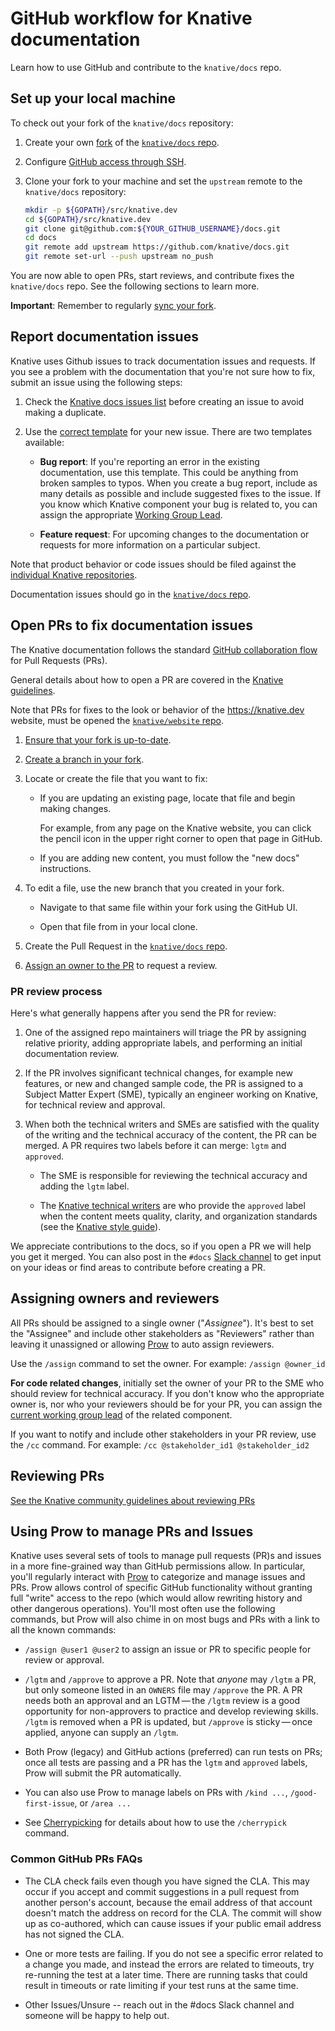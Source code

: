 # GitHub workflow for Knative documentation

Learn how to use GitHub and contribute to the `knative/docs` repo.


## Set up your local machine

To check out your fork of the `knative/docs` repository:

1. Create your own
   [fork](https://help.github.com/articles/fork-a-repo/) of the [`knative/docs` repo](https://github.com/knative/docs).
1. Configure
   [GitHub access through SSH](https://help.github.com/articles/connecting-to-github-with-ssh/).
1. Clone your fork to your machine and set the `upstream` remote to the
   `knative/docs` repository:

    ```bash
    mkdir -p ${GOPATH}/src/knative.dev
    cd ${GOPATH}/src/knative.dev
    git clone git@github.com:${YOUR_GITHUB_USERNAME}/docs.git
    cd docs
    git remote add upstream https://github.com/knative/docs.git
    git remote set-url --push upstream no_push
    ```

You are now able to open PRs, start reviews, and contribute fixes the
`knative/docs` repo. See the following sections to learn more.

**Important**: Remember to regularly [sync your fork](https://help.github.com/articles/syncing-a-fork/).


## Report documentation issues

<!-- This could use a pass to reduce the overhead for filing new issues,
and to consolidate items more easily during issue triage. -->

Knative uses Github issues to track documentation issues and requests. If you
see a problem with the documentation that you're not sure how to fix, submit an
issue using the following steps:

1.  Check the [Knative docs issues list](https://github.com/knative/docs/issues)
    before creating an issue to avoid making a duplicate.

2.  Use the [correct template](https://github.com/knative/docs/issues/new) for
    your new issue. There are two templates available:

    - **Bug report**: If you're reporting an error in the existing
      documentation, use this template. This could be anything from broken
      samples to typos. When you create a bug report, include as many details as
      possible and include suggested fixes to the issue. If you know which
      Knative component your bug is related to, you can assign the appropriate
      [Working Group Lead](https://github.com/knative/community/blob/main/working-groups/WORKING-GROUPS.md).

    - **Feature request**: For upcoming changes to the documentation or requests
      for more information on a particular subject.

Note that product behavior or code issues should be filed against the
[individual Knative repositories](http://github.com/knative).

Documentation issues should go in the
[`knative/docs` repo](https://github.com/knative/docs/issues).


## Open PRs to fix documentation issues

The Knative documentation follows the standard
[GitHub collaboration flow](https://guides.github.com/introduction/flow/)
for Pull Requests (PRs).

General details about how to open a PR are covered in the
[Knative guidelines](https://github.com/knative/community/).

Note that PRs for fixes to the look or behavior of the <https://knative.dev>
website, must be opened the
[`knative/website` repo](https://github.com/knative/website/pulls).

<!-- This could use a pass to be more focused on what a PR submitter should do at the start of the process. -->

1. [Ensure that your fork is up-to-date](https://docs.github.com/en/github/collaborating-with-issues-and-pull-requests/syncing-a-fork).

1. [Create a branch in your fork](https://docs.github.com/en/github/collaborating-with-issues-and-pull-requests/creating-and-deleting-branches-within-your-repository).

1. Locate or create the file that you want to fix:

   - If you are updating an existing page, locate that file and begin making
     changes.

     For example, from any page on the Knative website, you can click the
     pencil icon in the upper right corner to open that page in GitHub.

   - If you are adding new content, you must follow the
     "new docs" instructions.

1. To edit a file, use the new branch that you created in your fork.

   - Navigate to that same file within your fork using the GitHub UI.

   - Open that file from in your local clone.

1. Create the Pull Request in the
   [`knative/docs` repo](https://github.com/knative/docs/pulls).

1. [Assign an owner to the PR](#assigning-owners-and-reviewers)
   to request a review.

### PR review process

Here's what generally happens after you send the PR for review:

1.  One of the assigned repo maintainers will triage the PR by assigning
    relative priority, adding appropriate labels, and performing an initial
    documentation review.

2.  If the PR involves significant technical changes, for example new features,
    or new and changed sample code, the PR is assigned to a Subject Matter
    Expert (SME), typically an engineer working on Knative, for technical review
    and approval.

3.  When both the technical writers and SMEs are satisfied with the quality of
    the writing and the technical accuracy of the content, the PR can be merged.
    A PR requires two labels before it can merge: `lgtm` and `approved`.

    - The SME is responsible for reviewing the technical accuracy and adding the
      `lgtm` label.

    - The [Knative technical writers](https://github.com/knative/docs/blob/main/OWNERS_ALIASES)
      are who provide the `approved` label when the content meets quality,
      clarity, and organization standards (see the [Knative style guide](../style-guide/README.md)).

We appreciate contributions to the docs, so if you open a PR we will help you
get it merged. You can also post in the `#docs`
[Slack channel](https://knative.slack.com/) to get input on your ideas or find
areas to contribute before creating a PR.


## Assigning owners and reviewers

All PRs should be assigned to a single owner ("_Assignee_"). It's best to set
the "Assignee" and include other stakeholders as "Reviewers" rather than leaving
it unassigned or allowing [Prow](https://prow.k8s.io/command-help) to auto
assign reviewers.

Use the `/assign` command to set the owner. For example: `/assign @owner_id`

**For code related changes**, initially set the owner of your PR to the SME who
should review for technical accuracy. If you don't know who the appropriate
owner is, nor who your reviewers should be for your PR, you can assign the
[current working group lead](https://github.com/knative/community/tree/main/working-groups/WORKING-GROUPS.md) of the related component.

If you want to notify and include other stakeholders in your PR review, use the
`/cc` command. For example: `/cc @stakeholder_id1 @stakeholder_id2`


## Reviewing PRs

[See the Knative community guidelines about reviewing PRs](https://github.com/knative/community/blob/main/REVIEWING.md)


## Using Prow to manage PRs and Issues

Knative uses several sets of tools to manage pull requests (PR)s and issues in a
more fine-grained way than GitHub permissions allow. In particular, you'll
regularly interact with
[Prow](https://github.com/kubernetes/test-infra/tree/master/prow) to categorize
and manage issues and PRs. Prow allows control of specific GitHub functionality
without granting full "write" access to the repo (which would allow rewriting
history and other dangerous operations). You'll most often use the following
commands, but Prow will also chime in on most bugs and PRs with a link to all
the known commands:

- `/assign @user1 @user2` to assign an issue or PR to specific people for review
  or approval.

- `/lgtm` and `/approve` to approve a PR. Note that _anyone_ may `/lgtm` a PR,
  but only someone listed in an `OWNERS` file may `/approve` the PR. A PR needs
  both an approval and an LGTM — the `/lgtm` review is a good opportunity for
  non-approvers to practice and develop reviewing skills. `/lgtm` is removed
  when a PR is updated, but `/approve` is sticky — once applied, anyone can
  supply an `/lgtm`.

- Both Prow (legacy) and GitHub actions (preferred) can run tests on PRs; once
  all tests are passing and a PR has the `lgtm` and `approved` labels, Prow will
  submit the PR automatically.

- You can also use Prow to manage labels on PRs with `/kind ...`,
  `/good-first-issue`, or `/area ...`

- See [Cherrypicking](branches-and-cherrypicking.md#cherrypicking) for details about how
  to use the `/cherrypick` command.

### Common GitHub PRs FAQs

* The CLA check fails even though you have signed the CLA. This may occur if you accept and commit
suggestions in a pull request from another person's account, because the email address of that
account doesn't match the address on record for the CLA.
The commit will show up as co-authored, which can cause issues if your public email address has not
signed the CLA.

* One or more tests are failing. If you do not see a specific error related to a change you made,
and instead the errors are related to timeouts, try re-running the test at a later time.
There are running tasks that could result in timeouts or rate limiting if your test runs at the same
time.

* Other Issues/Unsure -- reach out in the #docs Slack channel and someone will be happy to help out.
